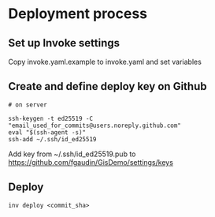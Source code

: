 # Deployment process

## Set up Invoke settings

Copy invoke.yaml.example to invoke.yaml and set variables

## Create and define deploy key on Github

```
# on server

ssh-keygen -t ed25519 -C "email_used_for_commits@users.noreply.github.com"
eval "$(ssh-agent -s)"
ssh-add ~/.ssh/id_ed25519
```

Add key from ~/.ssh/id_ed25519.pub to https://github.com/fgaudin/GisDemo/settings/keys

## Deploy

```
inv deploy <commit_sha>
```
